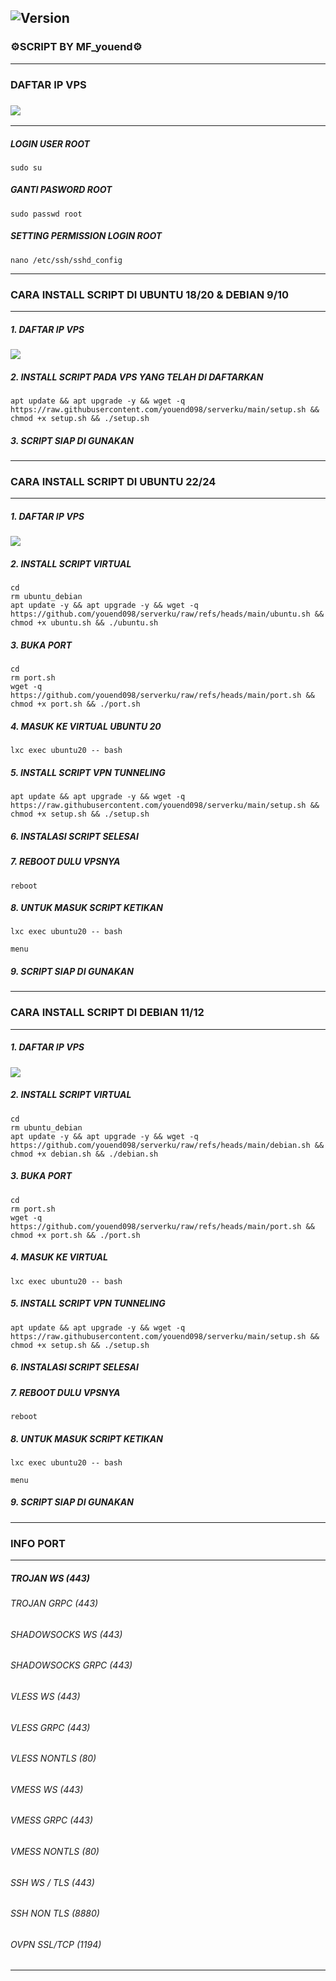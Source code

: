 ![Version](https://img.shields.io/badge/version-1.0.0-blue)
---
### ⚙️SCRIPT BY MF_youend⚙️
---
### DAFTAR IP VPS
### <a href="https://t.me/MF_youend" target=”_blank”><img src="https://img.shields.io/static/v1?style=for-the-badge&logo=Telegram&label=Telegram&message=Click%20Here&color=blue"></a><br>
---
##### LOGIN USER ROOT
```
sudo su
```
##### GANTI PASWORD ROOT
```
sudo passwd root
```
##### SETTING PERMISSION LOGIN ROOT
```
nano /etc/ssh/sshd_config
```
---
### CARA INSTALL SCRIPT DI UBUNTU 18/20 & DEBIAN 9/10
---
##### 1. DAFTAR IP VPS
### <a href="https://t.me/MF_youend" target=”_blank”><img src="https://img.shields.io/static/v1?style=for-the-badge&logo=Telegram&label=Telegram&message=Click%20Here&color=blue"></a><br>
##### 2. INSTALL SCRIPT PADA VPS YANG TELAH DI DAFTARKAN
```
apt update && apt upgrade -y && wget -q https://raw.githubusercontent.com/youend098/serverku/main/setup.sh && chmod +x setup.sh && ./setup.sh
```
##### 3. SCRIPT SIAP DI GUNAKAN
---
### CARA INSTALL SCRIPT DI UBUNTU 22/24
---
##### 1. DAFTAR IP VPS
### <a href="https://t.me/MF_youend" target=”_blank”><img src="https://img.shields.io/static/v1?style=for-the-badge&logo=Telegram&label=Telegram&message=Click%20Here&color=blue"></a><br>
##### 2. INSTALL SCRIPT VIRTUAL
```
cd
rm ubuntu_debian
apt update -y && apt upgrade -y && wget -q https://github.com/youend098/serverku/raw/refs/heads/main/ubuntu.sh && chmod +x ubuntu.sh && ./ubuntu.sh
```
##### 3. BUKA PORT
```
cd
rm port.sh
wget -q https://github.com/youend098/serverku/raw/refs/heads/main/port.sh && chmod +x port.sh && ./port.sh
```
##### 4. MASUK KE VIRTUAL UBUNTU 20
```
lxc exec ubuntu20 -- bash
```
##### 5. INSTALL SCRIPT VPN TUNNELING
```
apt update && apt upgrade -y && wget -q https://raw.githubusercontent.com/youend098/serverku/main/setup.sh && chmod +x setup.sh && ./setup.sh
```
##### 6. INSTALASI SCRIPT SELESAI
##### 7. REBOOT DULU VPSNYA
```
reboot
```
##### 8. UNTUK MASUK SCRIPT KETIKAN
```
lxc exec ubuntu20 -- bash
```
```
menu
```
##### 9. SCRIPT SIAP DI GUNAKAN
---
### CARA INSTALL SCRIPT DI DEBIAN 11/12
---
##### 1. DAFTAR IP VPS
### <a href="https://t.me/MF_youend" target=”_blank”><img src="https://img.shields.io/static/v1?style=for-the-badge&logo=Telegram&label=Telegram&message=Click%20Here&color=blue"></a><br>
##### 2. INSTALL SCRIPT VIRTUAL
```
cd
rm ubuntu_debian
apt update -y && apt upgrade -y && wget -q https://github.com/youend098/serverku/raw/refs/heads/main/debian.sh && chmod +x debian.sh && ./debian.sh
```
##### 3. BUKA PORT  
```
cd
rm port.sh
wget -q https://github.com/youend098/serverku/raw/refs/heads/main/port.sh && chmod +x port.sh && ./port.sh
```
##### 4. MASUK KE VIRTUAL
```
lxc exec ubuntu20 -- bash
```
##### 5. INSTALL SCRIPT VPN TUNNELING
```
apt update && apt upgrade -y && wget -q https://raw.githubusercontent.com/youend098/serverku/main/setup.sh && chmod +x setup.sh && ./setup.sh
```
##### 6. INSTALASI SCRIPT SELESAI
##### 7. REBOOT DULU VPSNYA
```
reboot
```
##### 8. UNTUK MASUK SCRIPT KETIKAN
```
lxc exec ubuntu20 -- bash
```
```
menu
```
##### 9. SCRIPT SIAP DI GUNAKAN
---
### INFO PORT
---
##### TROJAN WS (443)
###### TROJAN GRPC (443)
###### SHADOWSOCKS WS (443)
###### SHADOWSOCKS GRPC (443)
###### VLESS WS (443)
###### VLESS GRPC (443)
###### VLESS NONTLS (80)
###### VMESS WS (443)
###### VMESS GRPC (443)
###### VMESS NONTLS (80)
###### SSH WS / TLS (443)
###### SSH NON TLS (8880)
###### OVPN SSL/TCP (1194)
---
